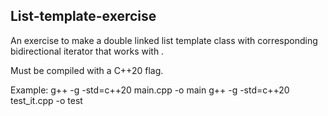 ## List-template-exercise

An exercise to make a double linked list template class with corresponding bidirectional iterator that works with <algorithm>.

Must be compiled with a C++20 flag.

Example:
g++ -g -std=c++20 main.cpp -o main
g++ -g -std=c++20 test_it.cpp -o test
